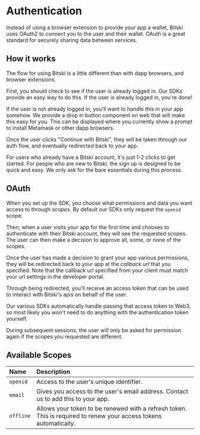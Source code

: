 # Authentication

Instead of using a browser extension to provide your app a wallet, Bitski uses OAuth2 to connect you to the user and their wallet. OAuth is a great standard for securely sharing data between services.

## How it works

The flow for using Bitski is a little different than with dapp browsers, and browser extensions.

First, you should check to see if the user is already logged in. Our SDKs provide an easy way to do this. If the user is already logged in, you're done!

If the user is not already logged in, you'll want to handle this in your app somehow. We provide a drop in button component on web that will make this easy for you. This can be displayed where you currently show a prompt to install Metamask or other dapp browsers.

Once the user clicks "Continue with Bitski", they will be taken through our auth flow, and eventually redirected back to your app.

For users who already have a Bitski account, it's just 1-2 clicks to get started. For people who are new to Bitski, the sign up is designed to be quick and easy. We only ask for the bare essentials during this process.

## OAuth

When you set up the SDK, you choose what permissions and data you want access to through _scopes_. By default our SDKs only request the `openid` scope.

Then, when a user visits your app for the first time and chooses to authenticate with their Bitski account, they will see the requested scopes. The user can then make a decision to approve all, some, or none of the scopes.

Once the user has made a decision to grant your app various permissions, they will be redirected back to your app at the _callback url_ that you specified. Note that the callback url specified from your client must match your url settings in the developer portal.

Through being redirected, you'll receive an access token that can be used to interact with Bitski's apis on behalf of the user.

Our various SDKs automatically handle passing that access token to Web3, so most likely you won't need to do anything with the authentication token yourself.

During subsequent sessions, the user will only be asked for permission again if the scopes you requested are different.

## Available Scopes

| Name | Description |
| :--- | :--- |
| `openid` | Access to the user's unique identifier. |
| `email` | Gives you access to the user's email address. Contact us to add this to your app. |
| `offline` | Allows your token to be renewed with a refresh token. This is required to renew your access tokens automatically. |

